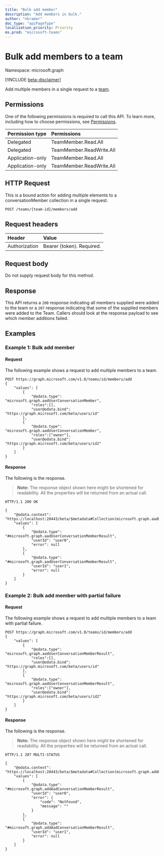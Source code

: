 ```yaml
---
title: "Bulk add member"
description: "Add members in bulk."
author: "nkramer"
doc_type: "apiPageType"
localization_priority: Priority
ms.prod: "microsoft-teams"
---
```


# Bulk add members to a team

Namespace: microsoft.graph

[!INCLUDE [beta-disclaimer](../../includes/beta-disclaimer.md)]

Add multiple members in a single request to a [team](../resources/team.md).

## Permissions

One of the following permissions is required to call this API. To learn more, including how to choose permissions, see [Permissions](/graph/permissions-reference).

|Permission type      | Permissions               | 
|:--------------------|:--------------------------|
| Delegated | TeamMember.Read.All   |
| Delegated | TeamMember.ReadWrite.All |
| Application-only | TeamMember.Read.All   |
| Application-only | TeamMember.ReadWrite.All |


## HTTP Request

This is a bound action for adding multiple elements to a conversationMember collection in a single request.

```http
POST /teams/{team-id}/members/add
```

## Request headers

| Header        | Value                     |
| :------------ | :------------------------ |
| Authorization | Bearer {token}. Required. |

## Request body
Do not supply request body for this method.

## Response

This API returns a `200` response indicating all members supplied were added to the team or a `207` response indicating that some of the supplied members were added to the Team. Callers should look at the response payload to see which member additions failed.
 
## Examples

### Example 1: Bulk add member

#### Request

The following example shows a request to add multiple members to a team.

```msgraph-interactive
POST https://graph.microsoft.com/v1.0/teams/id/members/add
{
    "values": [
        {
            "@odata.type": "microsoft.graph.aadUserConversationMember",
            "roles":[],
            "user@odata.bind": "https://graph.microsoft.com/beta/users/id"
        },
        {
            "@odata.type": "microsoft.graph.aadUserConversationMember",
            "roles":["owner"],
            "user@odata.bind": "https://graph.microsoft.com/beta/users/id2"
        }
    ]
}
```

#### Response

The following is the response.

> **Note:** The response object shown here might be shortened for readability. All the properties will be returned from an actual call.

```http
HTTP/1.1 200 OK

{
    "@odata.context": "https://localhost:20443/beta/$metadata#Collection(microsoft.graph.aadUserConversationMemberResult)",
    "values": [
        {
            "@odata.type": "#microsoft.graph.aadUserConversationMemberResult",
            "userId": "user0",
            "error": null
        },
        {
            "@odata.type": "#microsoft.graph.aadUserConversationMemberResult",
            "userId": "user1",
            "error": null
        }
    ]
}
```

### Example 2: Bulk add member with partial failure

#### Request

The following example shows a request to add multiple members to a team with partial failure.

```msgraph-interactive
POST https://graph.microsoft.com/v1.0/teams/id/members/add
{
    "values": [
        {
            "@odata.type": "microsoft.graph.aadUserConversationMemberResult",
            "roles":[],
            "user@odata.bind": "https://graph.microsoft.com/beta/users/id"
        },
        {
            "@odata.type": "microsoft.graph.aadUserConversationMemberResult",
            "roles":["owner"],
            "user@odata.bind": "https://graph.microsoft.com/beta/users/id2"
        }
    ]
}
```

#### Response

The following is the response.

> **Note:** The response object shown here might be shortened for readability. All the properties will be returned from an actual call.

```http
HTTP/1.1 207 MULTI-STATUS

{
    "@odata.context": "https://localhost:20443/beta/$metadata#Collection(microsoft.graph.addConversationMemberResult)",
    "values": [
        {
            "@odata.type": "#microsoft.graph.addAadConversationMemberResult",
            "userId": "user0",
            "error": {
                "code": "NotFound",
                "message": ""
            }
        },
        {
            "@odata.type": "#microsoft.graph.addAadConversationMemberResult",
            "userId": "user1",
            "error": null
        }
    ]
}
```
